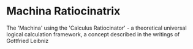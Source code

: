 # Machina Ratiocinatrix
The 'Machina' using the 'Calculus Ratiocinator' - a theoretical universal logical calculation framework, a concept described in the writings of Gottfried Leibniz

